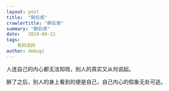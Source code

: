```yaml
---
layout: post
title:  "醉后感"
crawlertitle: "醉后感"
summary: "醉后感"
date:   2019-08-12
tags: 
    有的没的
author: debugi
---
```


人连自己的内心都无法知晓，别人的真实又从何说起。   

醉了之后，别人的身上看到的便是自己，自己内心的假象无处可逃。  